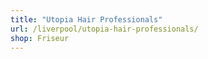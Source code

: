 ```yaml
---
title: "Utopia Hair Professionals"
url: /liverpool/utopia-hair-professionals/
shop: Friseur
---
```


